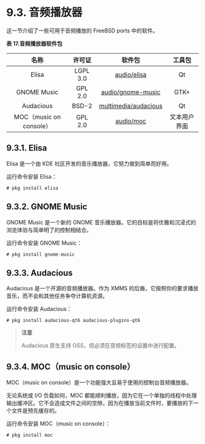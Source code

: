 # 9.3. 音频播放器

这一节介绍了一些可用于音频播放的 FreeBSD ports 中的软件。

**表 17.音频播放器软件包**

|          名称           |  许可证  |                                      软件包                                       |    工具包    |
| :---------------------: | :------: | :-------------------------------------------------------------------------------: | :----------: |
|          Elisa          | LGPL 3.0 |          [audio/elisa](https://cgit.freebsd.org/ports/tree/audio/elisa/)          |      Qt      |
|       GNOME Music       | GPL 2.0  |    [audio/gnome-music](https://cgit.freebsd.org/ports/tree/audio/gnome-music/)    |     GTK+     |
|        Audacious        |  BSD-2   | [multimedia/audacious](https://cgit.freebsd.org/ports/tree/multimedia/audacious/) |      Qt      |
| MOC（music on console） | GPL 2.0  |            [audio/moc](https://cgit.freebsd.org/ports/tree/audio/moc/)            | 文本用户界面 |

## 9.3.1. Elisa

Elisa 是一个由 KDE 社区开发的音乐播放器，它努力做到简单而好用。

运行命令安装 Elisa：

```shell
# pkg install elisa
```

## 9.3.2. GNOME Music

GNOME Music 是一个新的 GNOME 音乐播放器。它的目标是将优雅和沉浸式的浏览体验与简单明了的控制相结合。

运行命令安装 GNOME Music：

```shell
# pkg install gnome-music
```

## 9.3.3. Audacious

Audacious 是一个开源的音频播放器。作为 XMMS 的后裔，它按照你的要求播放音乐，而不会和其他任务争夺计算机资源。

运行命令安装 Audacious：

```shell
# pkg install audacious-qt6 audacious-plugins-qt6
```

> **注意**
>
> Audacious 原生支持 OSS，但必须在音频标签的设置中进行配置。

## 9.3.4. MOC（music on console）

MOC（music on console）是一个功能强大且易于使用的控制台音频播放器。

无论系统或 I/O 负载如何，MOC 都能顺利播放，因为它在一个单独的线程中处理输出缓冲区。它不会造成文件之间的空隙，因为在播放当前文件时，要播放的下一个文件是预先缓存的。

运行命令安装 MOC（music on console）：

```shell
# pkg install moc
```
